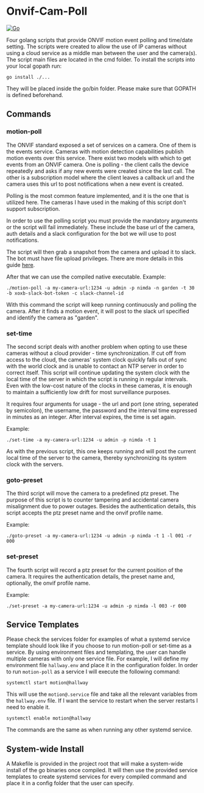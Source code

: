 # Onvif-Cam-Poll

[![Go](https://github.com/isaric/onvif-cam-poll/actions/workflows/go.yml/badge.svg?branch=master)](https://github.com/isaric/onvif-cam-poll/actions/workflows/go.yml)

Four golang scripts that provide ONVIF motion event polling and time/date setting. The scripts were created to allow 
the use of IP cameras without using a cloud service as a middle man between the user and the camera(s).
The script main files are located in the cmd folder.
To install the scripts into your local gopath run:

    go install ./...

They will be placed inside the go/bin folder. Please make sure that GOPATH is defined beforehand.

## Commands

### motion-poll

The ONVIF standard exposed a set of services on a camera. One of them is the events service. Cameras with motion detection
capabilities publish motion events over this service. There exist two models with which to get events from an ONVIF camera.
One is polling - the client calls the device repeatedly and asks if any new events were created since the last call. The other
is a subscription model where the client leaves a callback url and the camera uses this url to post notifications when a new 
event is created.

Polling is the most common feature implemented, and it is the one that is utilized here. The cameras I have used in the making 
of this script don't support subscription.

In order to use the polling script you must provide the mandatory arguments or the script will fail immediately. These 
include the base url of the camera, auth details and a slack configuration for the bot we will use to post notifications.

The script will then grab a snapshot from the camera and upload it to slack. The bot must have file upload privileges. 
There are more details in this guide [here](https://api.slack.com/methods/files.upload).

    
After that we can use the compiled native executable. Example:

    ./motion-poll -a my-camera-url:1234 -u admin -p nimda -n garden -t 30 -b xoxb-slack-bot-token -c slack-channel-id
    
With this command the script will keep running continuously and polling the camera. After it finds a motion event,
it will post to the slack url specified and identify the camera as "garden".

### set-time

The second script deals with another problem when opting to use these cameras without a cloud provider - time synchronization.
If cut off from access to the cloud, the cameras' system clock quickly falls out of sync with the world clock and is unable to 
contact an NTP server in order to correct itself. This script will continue updating the system clock with the local time of 
the server in which the script is running in regular intervals. Even with the low-cost nature of the clocks in these cameras, it is 
enough to maintain a sufficiently low drift for most surveillance purposes.

It requires four arguments for usage - the url and port (one string, seperated by semicolon), the username, the password and the
interval time expressed in minutes as an integer. After interval expires, the time is set again.
    
Example:

    ./set-time -a my-camera-url:1234 -u admin -p nimda -t 1
    
As with the previous script, this one keeps running and will post the current local time of the server to the camera, 
thereby synchronizing its system clock with the servers.

### goto-preset

The third script will move the camera to a predefined ptz preset. The purpose of this script is to counter tampering and 
accidental camera misalignment due to power outages. Besides the authentication details, this script accepts the ptz preset 
name and the onvif profile name.

Example:

    ./goto-preset -a my-camera-url:1234 -u admin -p nimda -t 1 -l 001 -r 000

### set-preset

The fourth script will record a ptz preset for the current position of the camera. It requires the authentication details, 
the preset name and, optionally, the onvif profile name.

Example:

    ./set-preset -a my-camera-url:1234 -u admin -p nimda -l 003 -r 000


## Service Templates
Please check the services folder for examples of what a systemd service template should look like if you choose to run 
motion-poll or set-time as a service. By using environment files and templating, the user can handle multiple cameras 
with only one service file.
For example, I will define my environment file `hallway.env` and place it in the configuration folder.
In order to run `motion-poll` as a service I will execute the following command:

    systemctl start motion@hallway

This will use the `motion@.service` file and take all the relevant variables from the `hallway.env` file.
If I want the service to restart when the server restarts I need to enable it.

    systemctl enable motion@hallway

The commands are the same as when running any other systemd service.

## System-wide Install
A Makefile is provided in the project root that will make a system-wide install of the go binaries once compiled. It 
will then use the provided service templates to create systemd services for every compiled command and place it in a 
config folder that the user can specify.
